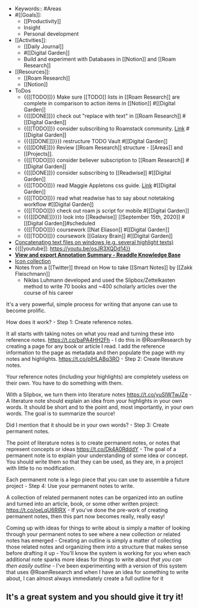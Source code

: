 - Keywords:: #Areas
- #[[Goals]]:
    - [[Productivity]] 
    - Insight
    - Personal development
- [[Activities]]:
    - [[Daily Journal]]
    - #[[Digital Garden]]
    - Build and experiment with Databases in [[Notion]] and [[Roam Research]]
- [[Resources]]:
    - [[Roam Research]]
    - [[Notion]]
- ToDos
    - {{[[TODO]]}} Make sure [[TODO]] lists in [[Roam Research]] are complete in comparison to action items in [[Notion]] #[[Digital Garden]]
    - {{[[DONE]]}} check out "replace with text" in [[Roam Research]] #[[Digital Garden]]
    - {{[[TODO]]}} consider subscribing to Roamstack community. [Link](https://www.roamstack.com/) #[[Digital Garden]]
    - {{{[[DONE]]}}}} restructure TODO Vault #[[Digital Garden]]
    - {{[[DONE]]}} Review [[Roam Research]] structure - [[Areas]] and [[Projects]].
    - {{[[TODO]]}} consider believer subscription to [[Roam Research]] #[[Digital Garden]]
    - {{[[DONE]]}} consider subscribing to [[Readwise]] #[[Digital Garden]]
    - {{[[TODO]]}} read Maggie Appletons css guide. [Link](https://www.maggiedelano.com/2020/09/05/roamcsssnippets.html) #[[Digital Garden]]
    - {{[[TODO]]}} read what readwise has to say about notetaking workflow #[[Digital Garden]]
    - {{[[TODO]]}} check out roam js script for mobile #[[Digital Garden]]
    - {{{[[DONE]]}}}} look into [[Readwise]] [[September 15th, 2020]] #[[Digital Garden]]#scheduled
    - {{[[TODO]]}} coursework [[Nat Eliason]] #[[Digital Garden]]
    - {{[[TODO]]}} coursework [[Galaxy Brain]] #[[Digital Garden]]
- [Concatenating text files on windows (e.g. several highlight texts)](https://stackoverflow.com/questions/30466408/windows-batch-concatenate-multiple-text-files-into-one)
- {{[[youtube]]: https://youtu.be/osJR3XQDd14}}
- [**View and export Annotation Summary - Readdle Knowledge Base**](https://apphelp.readdle.com/en/index.php?pg=kb.page&id=1478)
- [Icon collection](https://www.flaticon.com/)
- Notes from a [[Twitter]] thread on How to take [[Smart Notes]] by [[Zakk Fleischmann]]
    - Niklas Luhmann developed and used the Slipbox/Zettelkasten method to write 70 books and ~400 scholarly articles over the course of his career

It's a very powerful, simple process for writing that anyone can use to become prolific.

How does it work? 
    - Step 1: Create reference notes.

It all starts with taking notes on what you read and turning these into reference notes. https://t.co/baPA4HH2Fh 
    - I do this in @RoamResearch by creating a page for any book or article I read. I add the reference information to the page as metadata and then populate the page with my notes and highlights. https://t.co/plHLABq3RO 
    - Step 2: Create literature notes.

Your reference notes (including your highlights) are completely useless on their own. You have to do something with them.

With a Slipbox, we turn them into literature notes https://t.co/yuSIWTwJZe 
    - A literature note should explain an idea from your highlights in your own words. It should be short and to the point and, most importantly, in your own words. The goal is to summarize the source!

Did I mention that it should be in your own words? 
    - Step 3: Create permanent notes.

The point of literature notes is to create permanent notes, or notes that represent concepts or ideas https://t.co/Dk4A0RdddY 
    - The goal of a permanent note is to explain your understanding of some idea or concept. You should write them so that they can be used, as they are, in a project with little to no modification.

Each permanent note is a lego piece that you can use to assemble a future project 
    - Step 4: Use your permanent notes to write.

A collection of related permanent notes can be organized into an outline and turned into an article, book, or some other written project: https://t.co/oeLqU6RIRX 
    - If you've done the pre-work of creating permanent notes, then this part now becomes really, really easy!

Coming up with ideas for things to write about is simply a matter of looking through your permanent notes to see where a new collection or related notes has emerged 
    - Creating an outline is simply a matter of collecting those related notes and organizing them into a structure that makes sense before drafting it up 
    - You'll know the system is working for you when each additional note sparks more ideas for things to write about *that you can then easily outline* 
    - I've been experimenting with a version of this system that uses @RoamResearch and when I have an idea for something to write about, I can almost always immediately create a full outline for it

It's a great system and you should give it try it! 
- 
